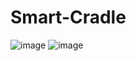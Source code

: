 # Smart-Cradle
![image](https://github.com/user-attachments/assets/0d57668a-71ca-44cf-ae7e-f25c0760225e)
![image](https://github.com/user-attachments/assets/ef3f1ec4-25bf-452e-b141-42a7ed0d4cec)

